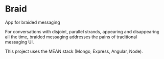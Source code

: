 # Braid
App for braided messaging

For conversations with disjoint, parallel strands, appearing and disappearing all the time, braided messaging addresses the pains of traditional messaging UI.

This project uses the MEAN stack (Mongo, Express, Angular, Node).

